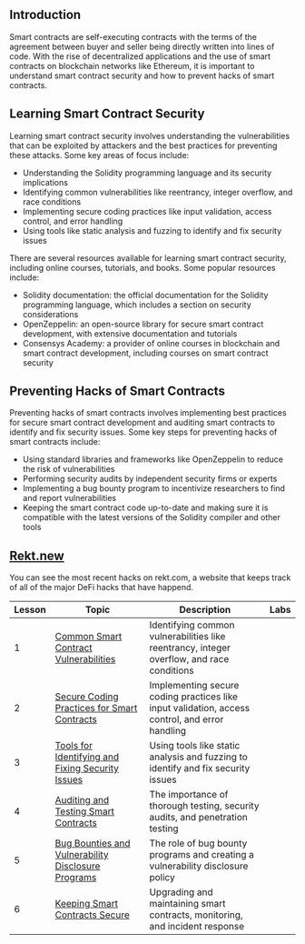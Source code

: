 ## Introduction

Smart contracts are self-executing contracts with the terms of the agreement between buyer and seller being directly written into lines of code. With the rise of decentralized applications and the use of smart contracts on blockchain networks like Ethereum, it is important to understand smart contract security and how to prevent hacks of smart contracts.

## Learning Smart Contract Security

Learning smart contract security involves understanding the vulnerabilities that can be exploited by attackers and the best practices for preventing these attacks. Some key areas of focus include:

- Understanding the Solidity programming language and its security implications
- Identifying common vulnerabilities like reentrancy, integer overflow, and race conditions
- Implementing secure coding practices like input validation, access control, and error handling
- Using tools like static analysis and fuzzing to identify and fix security issues

There are several resources available for learning smart contract security, including online courses, tutorials, and books. Some popular resources include:

- Solidity documentation: the official documentation for the Solidity programming language, which includes a section on security considerations
- OpenZeppelin: an open-source library for secure smart contract development, with extensive documentation and tutorials
- Consensys Academy: a provider of online courses in blockchain and smart contract development, including courses on smart contract security

## Preventing Hacks of Smart Contracts

Preventing hacks of smart contracts involves implementing best practices for secure smart contract development and auditing smart contracts to identify and fix security issues. Some key steps for preventing hacks of smart contracts include:

- Using standard libraries and frameworks like OpenZeppelin to reduce the risk of vulnerabilities
- Performing security audits by independent security firms or experts
- Implementing a bug bounty program to incentivize researchers to find and report vulnerabilities
- Keeping the smart contract code up-to-date and making sure it is compatible with the latest versions of the Solidity compiler and other tools

## [Rekt.new](https://rekt.news/)
You can see the most recent hacks on rekt.com, a website that keeps track of all of the major DeFi hacks that have happend.


| Lesson | Topic | Description | Labs |
| --- | --- | --- | --- |
| 1 | [Common Smart Contract Vulnerabilities](lessons/lesson_1.md) | Identifying common vulnerabilities like reentrancy, integer overflow, and race conditions | |
| 2 | [Secure Coding Practices for Smart Contracts](lessons/lesson_2.md) | Implementing secure coding practices like input validation, access control, and error handling |  |
| 3 | [Tools for Identifying and Fixing Security Issues](lessons/lesson_3.md) | Using tools like static analysis and fuzzing to identify and fix security issues |  |
| 4 | [Auditing and Testing Smart Contracts](lessons/lesson_5.md) | The importance of thorough testing, security audits, and penetration testing |  |
| 5 | [Bug Bounties and Vulnerability Disclosure Programs](lessons/lesson_6.md) | The role of bug bounty programs and creating a vulnerability disclosure policy |  |
| 6 | [Keeping Smart Contracts Secure](lessons/lesson_7.md) | Upgrading and maintaining smart contracts, monitoring, and incident response |  |

